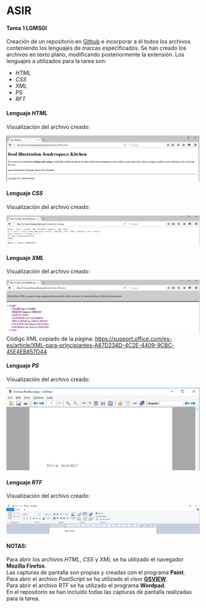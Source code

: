# ASIR
#### Tarea 1 LGMSGI
Creación de un repositorio en [Github](www.github.com) e incorporar a él todos los archivos conteniendo los lenguajes de marcas especificados.
Se han creado los archivos en texto plano, modificando posteriormente la extensión.
Los lenguajes a utilizados para la tarea son:
* _HTML_
* _CSS_
* _XML_
* _PS_
* _RFT_

#### Lenguaje _HTML_

Visualización del archivo creado:

![HTML](html.png)

#### Lenguaje _CSS_

Visualización del archivo creado:

![CSS](css.png)

#### Lenguaje _XML_

Visualización del archivo creado:

![XML](xml.png)
Código XML copiado de la página: https://support.office.com/es-es/article/XML-para-principiantes-A87D234D-4C2E-4409-9CBC-45E4EB857D44

#### Lenguaje _PS_

Visualización del archivo creado:

![PS](ps.png)

#### Lenguaje _RTF_

Visualización del archivo creado:

![RTF](rtf.png)

#### NOTAS:

Para abrir los archivos _HTML_, _CSS_ y _XML_ se ha utilizado el navegador **Mozilla Firefox**.  
Las capturas de pantalla son propias y creadas con el programa **Paint**.  
Para abrir el archivo _PostScript_ se ha utilizado el visor **[GSVIEW](www.gsview.com)**.  
Para abrir el archivo _RTF_ se ha utilizado el programa **Wordpad**.  
En el repositorio se han incluído todas las capturas de pantalla realizadas para la tarea.  


